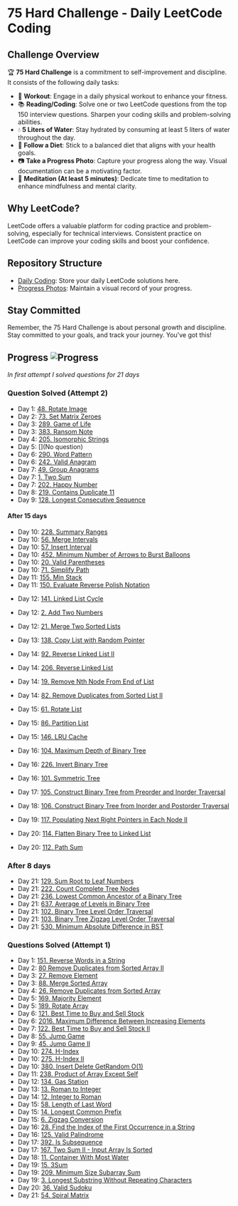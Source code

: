 # 75 Hard Challenge - Daily LeetCode Coding

## Challenge Overview
:trophy: **75 Hard Challenge** is a commitment to self-improvement and discipline. It consists of the following daily tasks:

- :muscle: **Workout**: Engage in a daily physical workout to enhance your fitness.
- :books: **Reading/Coding**: Solve one or two LeetCode questions from the top 150 interview questions. Sharpen your coding skills and problem-solving abilities.
- :droplet: **5 Liters of Water**: Stay hydrated by consuming at least 5 liters of water throughout the day.
- :apple: **Follow a Diet**: Stick to a balanced diet that aligns with your health goals.
- :camera: **Take a Progress Photo**: Capture your progress along the way. Visual documentation can be a motivating factor.
- :lotus_position: **Meditation (At least 5 minutes)**: Dedicate time to meditation to enhance mindfulness and mental clarity.

## Why LeetCode?
LeetCode offers a valuable platform for coding practice and problem-solving, especially for technical interviews. Consistent practice on LeetCode can improve your coding skills and boost your confidence.

## Repository Structure
- [Daily Coding](./top_interview_questions/75_hard): Store your daily LeetCode solutions here.
- [Progress Photos](./progress_photos): Maintain a visual record of your progress.

## Stay Committed
Remember, the 75 Hard Challenge is about personal growth and discipline. Stay committed to your goals, and track your journey. You've got this!

## Progress  ![Progress](https://img.shields.io/badge/53%2F150-28a745)


*In first attempt I solved questions for 21 days*


### Question Solved (Attempt 2)
- Day 1: [48. Rotate Image](https://leetcode.com/problems/rotate-image/)
- Day 2: [73. Set Matrix Zeroes](https://leetcode.com/problems/set-matrix-zeroes/)
- Day 3: [289. Game of Life](https://leetcode.com/problems/game-of-life/)
- Day 3: [383. Ransom Note](https://leetcode.com/problems/ransom-note/)
- Day 4: [205. Isomorphic Strings](https://leetcode.com/problems/isomorphic-strings/)
- Day 5: [](No question)
- Day 6: [290. Word Pattern](https://leetcode.com/problems/word-pattern/)
- Day 6: [242. Valid Anagram](https://leetcode.com/problems/valid-anagram/)
- Day 7: [49. Group Anagrams](https://leetcode.com/problems/group-anagrams/)
- Day 7: [1. Two Sum](https://leetcode.com/problems/two-sum/)
- Day 7: [202. Happy Number](https://leetcode.com/problems/happy-number/)
- Day 8: [219. Contains Duplicate 11](https://leetcode.com/problems/contains-duplicate-ii/)
- Day 9: [128. Longest Consecutive Sequence](https://leetcode.com/problems/longest-consecutive-sequence/)
#### After 15 days
- Day 10: [228. Summary Ranges](https://leetcode.com/problems/summary-ranges/)
- Day 10: [56. Merge Intervals](https://leetcode.com/problems/merge-intervals/)
- Day 10: [57. Insert Interval](https://leetcode.com/problems/insert-interval/)
- Day 10: [452. Minimum Number of Arrows to Burst Balloons](https://leetcode.com/problems/minimum-number-of-arrows-to-burst-balloons/)
- Day 10: [20. Valid Parentheses](https://leetcode.com/problems/valid-parentheses/)
- Day 10: [71. Simplify Path](https://leetcode.com/problems/simplify-path/)
- Day 11: [155. Min Stack](https://leetcode.com/problems/min-stack/)
- Day 11: [150. Evaluate Reverse Polish Notation](https://leetcode.com/problems/evaluate-reverse-polish-notation/)
<!-- - Day 11: [224. Basic Calculator](https://leetcode.com/problems/basic-calculator/) -->
- Day 12: [141. Linked List Cycle](https://leetcode.com/problems/linked-list-cycle/)
- Day 12: [2. Add Two Numbers](https://leetcode.com/problems/add-two-numbers/)
- Day 12: [21. Merge Two Sorted Lists](https://leetcode.com/problems/merge-two-sorted-lists/)
- Day 13: [138. Copy List with Random Pointer](https://leetcode.com/problems/copy-list-with-random-pointer/)
- Day 14: [92. Reverse Linked List II](https://leetcode.com/problems/reverse-linked-list-ii/)
- Day 14: [206. Reverse Linked List](https://leetcode.com/problems/reverse-linked-list/)
- Day 14: [19. Remove Nth Node From End of List](https://leetcode.com/problems/remove-nth-node-from-end-of-list/)
- Day 14: [82. Remove Duplicates from Sorted List II](https://leetcode.com/problems/remove-duplicates-from-sorted-list-ii/)
- Day 15: [61. Rotate List](https://leetcode.com/problems/rotate-list/)
- Day 15: [86. Partition List](https://leetcode.com/problems/partition-list/)
- Day 15: [146. LRU Cache](https://leetcode.com/problems/lru-cache/)
- Day 16: [104. Maximum Depth of Binary Tree](https://leetcode.com/problems/maximum-depth-of-binary-tree/)
- Day 16: [226. Invert Binary Tree](https://leetcode.com/problems/invert-binary-tree/)
- Day 16: [101. Symmetric Tree](https://leetcode.com/problems/symmetric-tree/)
- Day 17: [105. Construct Binary Tree from Preorder and Inorder Traversal](https://leetcode.com/problems/construct-binary-tree-from-preorder-and-inorder-traversal/)
- Day 18: [106. Construct Binary Tree from Inorder and Postorder Traversal](https://leetcode.com/problems/construct-binary-tree-from-inorder-and-postorder-traversal/)
- Day 19: [117. Populating Next Right Pointers in Each Node II](https://leetcode.com/problems/populating-next-right-pointers-in-each-node-ii/)
- Day 20: [114. Flatten Binary Tree to Linked List](https://leetcode.com/problems/flatten-binary-tree-to-linked-list/description/)

- Day 20: [112. Path Sum](https://leetcode.com/problems/path-sum/description/)
### After 8 days
- Day 21: [129. Sum Root to Leaf Numbers](https://leetcode.com/problems/sum-root-to-leaf-numbers/)
- Day 21: [222. Count Complete Tree Nodes](https://leetcode.com/problems/count-complete-tree-nodes/)
- Day 21: [236. Lowest Common Ancestor of a Binary Tree](https://leetcode.com/problems/lowest-common-ancestor-of-a-binary-tree/)
- Day 21: [637. Average of Levels in Binary Tree](https://leetcode.com/problems/average-of-levels-in-binary-tree/)
- Day 21: [102. Binary Tree Level Order Traversal](https://leetcode.com/problems/binary-tree-level-order-traversal/)
- Day 21: [103. Binary Tree Zigzag Level Order Traversal](https://leetcode.com/problems/binary-tree-zigzag-level-order-traversal/)
- Day 21: [530. Minimum Absolute Difference in BST](https://leetcode.com/problems/minimum-absolute-difference-in-bst/)


















### Questions Solved (Attempt 1)

- Day 1: [151. Reverse Words in a String](https://leetcode.com/problems/reverse-words-in-a-string/)
- Day 2: [80 Remove Duplicates from Sorted Array II](https://leetcode.com/problems/remove-duplicates-from-sorted-array-ii/)
- Day 3: [27. Remove Element](https://leetcode.com/problems/remove-element/)
- Day 3: [88. Merge Sorted Array](https://leetcode.com/problems/merge-sorted-array/)
- Day 4: [26. Remove Duplicates from Sorted Array](https://leetcode.com/problems/remove-duplicates-from-sorted-array/)
- Day 5: [169. Majority Element](https://leetcode.com/problems/majority-element/description/)
- Day 5: [189. Rotate Array](https://leetcode.com/problems/rotate-array/)
- Day 6: [121. Best Time to Buy and Sell Stock](https://leetcode.com/problems/best-time-to-buy-and-sell-stock/)
- Day 6: [2016. Maximum Difference Between Increasing Elements](https://leetcode.com/problems/maximum-difference-between-increasing-elements/)
- Day 7: [122. Best Time to Buy and Sell Stock II](https://leetcode.com/problems/best-time-to-buy-and-sell-stock-ii/)
- Day 8: [55. Jump Game](https://leetcode.com/problems/jump-game/description/)
- Day 9: [45. Jump Game II](https://leetcode.com/problems/jump-game-ii/description/)
- Day 10: [274. H-Index](https://leetcode.com/problems/h-index/)
- Day 10: [275. H-Index II](https://leetcode.com/problems/h-index-ii/)
- Day 10: [380. Insert Delete GetRandom O(1)](https://leetcode.com/problems/insert-delete-getrandom-o1/)
- Day 11: [238. Product of Array Except Self](https://leetcode.com/problems/product-of-array-except-self/)
- Day 12: [134. Gas Station](https://leetcode.com/problems/gas-station/)
- Day 13: [13. Roman to Integer](https://leetcode.com/problems/roman-to-integer/)
- Day 14: [12. Integer to Roman](https://leetcode.com/problems/integer-to-roman/)
- Day 15: [58. Length of Last Word](https://leetcode.com/problems/length-of-last-word/description/)
- Day 15: [14. Longest Common Prefix](https://leetcode.com/problems/longest-common-prefix/description/)
- Day 15: [6. Zigzag Conversion](https://leetcode.com/problems/zigzag-conversion/description/)
- Day 16: [28. Find the Index of the First Occurrence in a String](https://leetcode.com/problems/find-the-index-of-the-first-occurrence-in-a-string/)
- Day 16: [125. Valid Palindrome](https://leetcode.com/problems/valid-palindrome/description/)
- Day 17: [392. Is Subsequence](https://leetcode.com/problems/is-subsequence/)
- Day 17: [167. Two Sum II - Input Array Is Sorted](https://leetcode.com/problems/two-sum-ii-input-array-is-sorted/)
- Day 18: [11. Container With Most Water](https://leetcode.com/problems/container-with-most-water/)
- Day 19: [15. 3Sum](https://leetcode.com/problems/3sum/description/)
- Day 19: [209. Minimum Size Subarray Sum](https://leetcode.com/problems/minimum-size-subarray-sum/description/)
- Day 19: [3. Longest Substring Without Repeating Characters](https://leetcode.com/problems/longest-substring-without-repeating-characters/)
- Day 20: [36. Valid Sudoku](https://leetcode.com/problems/valid-sudoku/)
- Day 21: [54. Spiral Matrix](https://leetcode.com/problems/spiral-matrix/description/)
